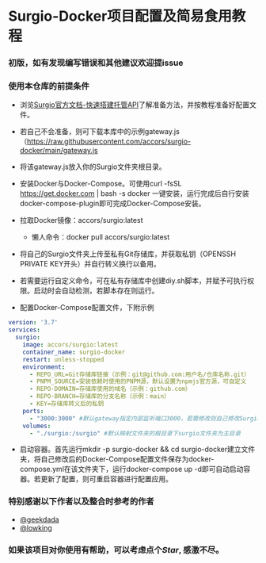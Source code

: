 # Surgio-Docker项目配置及简易食用教程
### 初版，如有发现编写错误和其他建议欢迎提issue

### 使用本仓库的前提条件

- 浏览[Surgio官方文档-快速搭建托管API](https://surgio.js.org/guide/advance/api-gateway.html#%E8%87%AA%E6%9C%89%E6%9C%8D%E5%8A%A1%E5%99%A8%E9%83%A8%E7%BD%B2)了解准备方法，并按教程准备好配置文件。

- 若自己不会准备，则可下载本库中的示例gateway.js（https://raw.githubusercontent.com/accors/surgio-docker/main/gateway.js
- 将该gateway.js放入你的Surgio文件夹根目录。

- 安装Docker与Docker-Compose。可使用curl -fsSL https://get.docker.com | bash -s docker 一键安装，运行完成后自行安装docker-compose-plugin即可完成Docker-Compose安装。

- 拉取Docker镜像：accors/surgio:latest 
  - 懒人命令：docker pull accors/surgio:latest
  
- 将自己的Surgio文件夹上传至私有Git存储库，并获取私钥（OPENSSH PRIVATE KEY开头）并自行转义换行以备用。

- 若需要运行自定义命令，可在私有存储库中创建diy.sh脚本，并赋予可执行权限。启动时会自动检测，若脚本存在则运行。

- 配置Docker-Compose配置文件，下附示例

``` yaml
version: '3.7'
services:
  surgio:
    image: accors/surgio:latest
    container_name: surgio-docker
    restart: unless-stopped
    environment:
      - REPO_URL=Git存储库链接（示例：git@github.com:用户名/仓库名称.git）
      - PNPM_SOURCE=安装依赖时使用的PNPM源，默认设置为npmjs官方源，可自定义
      - REPO-DOMAIN=存储库使用的域名（示例：github.com）
      - REPO-BRANCH=存储库的分支名称（示例：main）
      - KEY=存储库转义后的私钥
    ports:
      - "3000:3000" #默认gateway指定内部监听端口3000，若需修改则自己修改Surgio配置仓库中的gateway.js，并修改：后的端口号。
    volumes:
      - "./surgio:/surgio" #默认映射文件夹的根目录下surgio文件夹为主目录
```

- 启动容器。首先运行mkdir -p surgio-docker && cd surgio-docker建立文件夹，将自己修改后的Docker-Compose配置文件保存为docker-compose.yml在该文件夹下，运行docker-compose up -d即可自动启动容器。若更新了配置，则可重启容器进行配置应用。


### 特别感谢以下作者以及整合时参考的作者 
- [@geekdada](https://github.com/surgioproject/surgio)
- [@lowking](https://github.com/lowking/rule-store)

### 如果该项目对你使用有帮助，可以考虑点个*Star*, 感激不尽。
